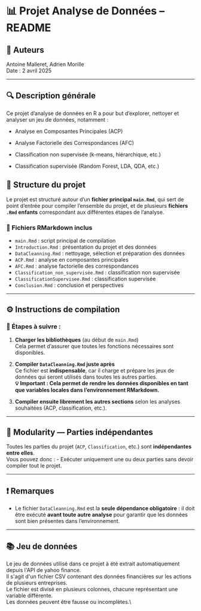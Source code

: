 # 📊 Projet Analyse de Données – README

## 👥 Auteurs

Antoine Malleret, Adrien Morille\
Date : 2 avril 2025

------------------------------------------------------------------------

## 🔍 Description générale

Ce projet d’analyse de données en R a pour but d’explorer, nettoyer et analyser un jeu de données, notamment :

-   Analyse en Composantes Principales (ACP)

-   Analyse Factorielle des Correspondances (AFC)

-   Classification non supervisée (k-means, hiérarchique, etc.)

-   Classification supervisée (Random Forest, LDA, QDA, etc.)

## 📁 Structure du projet

Le projet est structuré autour d’un **fichier principal `main.Rmd`**, qui sert de point d’entrée pour compiler l’ensemble du projet, et de plusieurs **fichiers `.Rmd` enfants** correspondant aux différentes étapes de l’analyse.

### 📜 Fichiers RMarkdown inclus

-   `main.Rmd` : script principal de compilation
-   `Introduction.Rmd` : présentation du projet et des données
-   `DataCleanning.Rmd` : nettoyage, sélection et préparation des données
-   `ACP.Rmd` : analyse en composantes principales
-   `AFC.Rmd` : analyse factorielle des correspondances
-   `Classification_non_supervisée.Rmd` : classification non supervisée
-   `ClassificationSupervisee.Rmd` : classification supervisée
-   `Conclusion.Rmd` : conclusion et perspectives

------------------------------------------------------------------------

## ⚙️ Instructions de compilation

### 🔹 Étapes à suivre :

1.  **Charger les bibliothèques** (au début de `main.Rmd`)\
    Cela permet d’assurer que toutes les fonctions nécessaires sont disponibles.

2.  **Compiler `DataCleanning.Rmd` juste après**\
    Ce fichier est **indispensable**, car il charge et prépare les jeux de données qui seront utilisés dans toutes les autres parties.\
    **💡 Important : Cela permet de rendre les données disponibles en tant que variables locales dans l’environnement RMarkdown.**

3.  **Compiler ensuite librement les autres sections** selon les analyses souhaitées (ACP, classification, etc.).

------------------------------------------------------------------------

## 🧩 Modularity — Parties indépendantes

Toutes les parties du projet (`ACP`, `Classification`, etc.) sont **indépendantes entre elles**.\
Vous pouvez donc : - Exécuter uniquement une ou deux parties sans devoir compiler tout le projet.

------------------------------------------------------------------------

## ❗ Remarques

-   Le fichier `DataCleanning.Rmd` est la **seule dépendance obligatoire** : il doit être exécuté **avant toute autre analyse** pour garantir que les données sont bien présentes dans l’environnement.

------------------------------------------------------------------------

## 📚 Jeu de données

Le jeu de données utilisé dans ce projet à été extrait automatiquement depuis l'API de yahoo finance.\
Il s'agit d'un fichier CSV contenant des données financières sur les actions de plusieurs entreprises.\
Le fichier est divisé en plusieurs colonnes, chacune représentant une variable différente.\
Les données peuvent être fausse ou incomplètes.\

